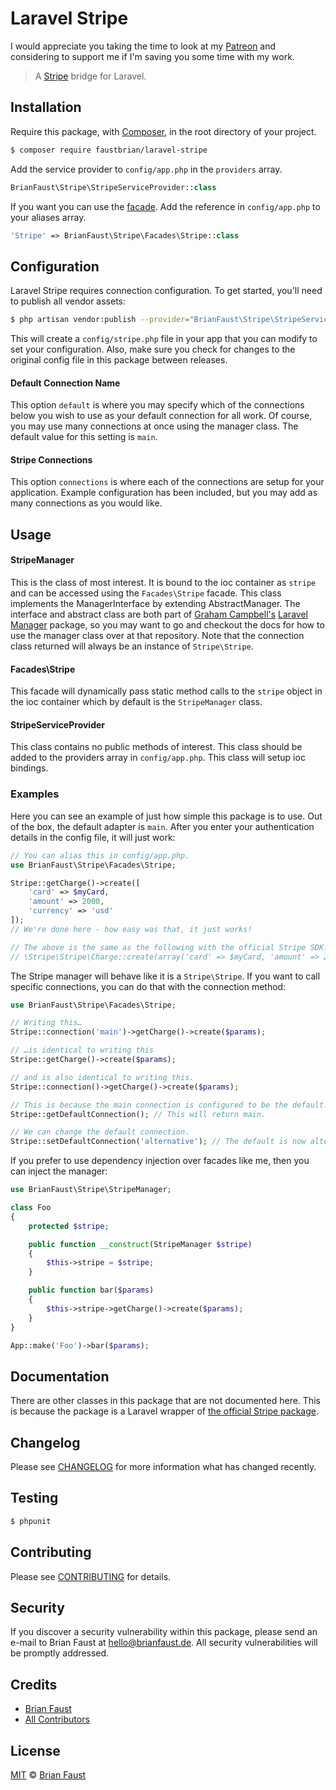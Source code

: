# Laravel Stripe

I would appreciate you taking the time to look at my [Patreon](https://www.patreon.com/faustbrian) and considering to support me if I'm saving you some time with my work.

> A [Stripe](https://stripe.com) bridge for Laravel.

## Installation

Require this package, with [Composer](https://getcomposer.org/), in the root directory of your project.

```bash
$ composer require faustbrian/laravel-stripe
```

Add the service provider to `config/app.php` in the `providers` array.

```php
BrianFaust\Stripe\StripeServiceProvider::class
```

If you want you can use the [facade](http://laravel.com/docs/facades). Add the reference in `config/app.php` to your aliases array.

```php
'Stripe' => BrianFaust\Stripe\Facades\Stripe::class
```

## Configuration

Laravel Stripe requires connection configuration. To get started, you'll need to publish all vendor assets:

```bash
$ php artisan vendor:publish --provider="BrianFaust\Stripe\StripeServiceProvider"
```

This will create a `config/stripe.php` file in your app that you can modify to set your configuration. Also, make sure you check for changes to the original config file in this package between releases.

#### Default Connection Name

This option `default` is where you may specify which of the connections below you wish to use as your default connection for all work. Of course, you may use many connections at once using the manager class. The default value for this setting is `main`.

#### Stripe Connections

This option `connections` is where each of the connections are setup for your application. Example configuration has been included, but you may add as many connections as you would like.

## Usage

#### StripeManager

This is the class of most interest. It is bound to the ioc container as `stripe` and can be accessed using the `Facades\Stripe` facade. This class implements the ManagerInterface by extending AbstractManager. The interface and abstract class are both part of [Graham Campbell's](https://github.com/GrahamCampbell) [Laravel Manager](https://github.com/GrahamCampbell/Laravel-Manager) package, so you may want to go and checkout the docs for how to use the manager class over at that repository. Note that the connection class returned will always be an instance of `Stripe\Stripe`.

#### Facades\Stripe

This facade will dynamically pass static method calls to the `stripe` object in the ioc container which by default is the `StripeManager` class.

#### StripeServiceProvider

This class contains no public methods of interest. This class should be added to the providers array in `config/app.php`. This class will setup ioc bindings.

### Examples

Here you can see an example of just how simple this package is to use. Out of the box, the default adapter is `main`. After you enter your authentication details in the config file, it will just work:

```php
// You can alias this in config/app.php.
use BrianFaust\Stripe\Facades\Stripe;

Stripe::getCharge()->create([
    'card' => $myCard,
    'amount' => 2000,
    'currency' => 'usd'
]);
// We're done here - how easy was that, it just works!

// The above is the same as the following with the official Stripe SDK.
// \Stripe\Stripe\Charge::create(array('card' => $myCard, 'amount' => 2000, 'currency' => 'usd'));
```

The Stripe manager will behave like it is a `Stripe\Stripe`. If you want to call specific connections, you can do that with the connection method:

```php
use BrianFaust\Stripe\Facades\Stripe;

// Writing this…
Stripe::connection('main')->getCharge()->create($params);

// …is identical to writing this
Stripe::getCharge()->create($params);

// and is also identical to writing this.
Stripe::connection()->getCharge()->create($params);

// This is because the main connection is configured to be the default.
Stripe::getDefaultConnection(); // This will return main.

// We can change the default connection.
Stripe::setDefaultConnection('alternative'); // The default is now alternative.
```

If you prefer to use dependency injection over facades like me, then you can inject the manager:

```php
use BrianFaust\Stripe\StripeManager;

class Foo
{
    protected $stripe;

    public function __construct(StripeManager $stripe)
    {
        $this->stripe = $stripe;
    }

    public function bar($params)
    {
        $this->stripe->getCharge()->create($params);
    }
}

App::make('Foo')->bar($params);
```

## Documentation

There are other classes in this package that are not documented here. This is because the package is a Laravel wrapper of [the official Stripe package](https://github.com/stripe/stripe-php).

## Changelog

Please see [CHANGELOG](CHANGELOG.md) for more information what has changed recently.

## Testing

``` bash
$ phpunit
```

## Contributing

Please see [CONTRIBUTING](CONTRIBUTING.md) for details.

## Security

If you discover a security vulnerability within this package, please send an e-mail to Brian Faust at hello@brianfaust.de. All security vulnerabilities will be promptly addressed.

## Credits

- [Brian Faust](https://github.com/faustbrian)
- [All Contributors](../../contributors)

## License

[MIT](LICENSE) © [Brian Faust](https://brianfaust.de)
